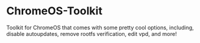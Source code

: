 # ChromeOS-Toolkit
Toolkit for ChromeOS that comes with some pretty cool options, including, disable autoupdates, remove rootfs verification, edit vpd, and more!
